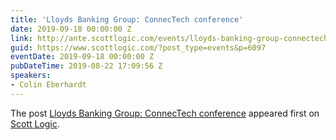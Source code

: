 ```yaml
---
title: 'Lloyds Banking Group: ConnecTech conference'
date: 2019-09-18 00:00:00 Z
link: http://ante.scottlogic.com/events/lloyds-banking-group-connectech-conference/
guid: https://www.scottlogic.com/?post_type=events&p=6097
eventDate: 2019-09-18 00:00:00 Z
pubDateTime: 2019-08-22 17:09:56 Z
speakers:
- Colin Eberhardt
---
```


<p>The post <a rel="nofollow" href="http://ante.scottlogic.com/events/lloyds-banking-group-connectech-conference/">Lloyds Banking Group: ConnecTech conference</a> appeared first on <a rel="nofollow" href="http://ante.scottlogic.com">Scott Logic</a>.</p>
